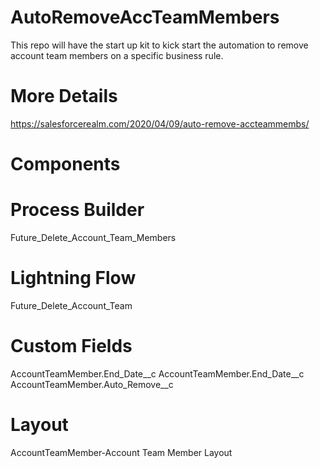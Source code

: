 # AutoRemoveAccTeamMembers
This repo will have the start up kit to kick start the automation to remove account team members on a specific business rule.

# More Details
https://salesforcerealm.com/2020/04/09/auto-remove-accteammembs/

# Components
 # Process Builder
   Future_Delete_Account_Team_Members
 # Lightning Flow
   Future_Delete_Account_Team
 # Custom Fields
   AccountTeamMember.End_Date__c
   AccountTeamMember.End_Date__c
   AccountTeamMember.Auto_Remove__c
 # Layout
   AccountTeamMember-Account Team Member Layout
